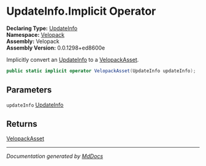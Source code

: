 ﻿<!--  
  <auto-generated>   
    The contents of this file were generated by a tool.  
    Changes to this file may be list if the file is regenerated  
  </auto-generated>   
-->

# UpdateInfo.Implicit Operator

**Declaring Type:** [UpdateInfo](../index.md)  
**Namespace:** [Velopack](../../index.md)  
**Assembly:** Velopack  
**Assembly Version:** 0.0.1298+ed8600e

Implicitly convert an [UpdateInfo](../index.md) to a [VelopackAsset](../../VelopackAsset/index.md).

```csharp
public static implicit operator VelopackAsset(UpdateInfo updateInfo);
```

## Parameters

`updateInfo`  [UpdateInfo](../index.md)

## Returns

[VelopackAsset](../../VelopackAsset/index.md)

___

*Documentation generated by [MdDocs](https://github.com/ap0llo/mddocs)*
